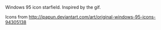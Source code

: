 Windows 95 icon starfield. Inspired by the gif.

Icons from http://ipapun.deviantart.com/art/original-windows-95-icons-94305138
